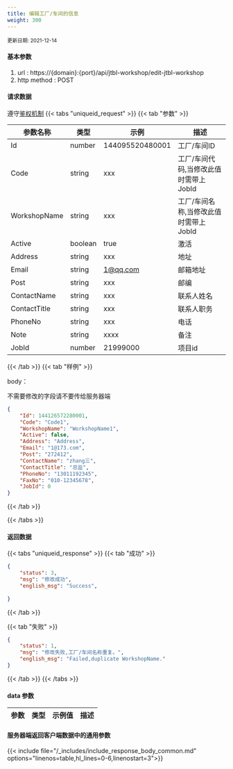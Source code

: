 ```yaml
---
title: 编辑工厂/车间的信息
weight: 300
---
```


<small>更新日期: 2021-12-14</small>

#### 基本参数
1. url : https://{domain}:{port}/api/jtbl-workshop/edit-jtbl-workshop
2. http method : POST

#### 请求数据
遵守[鉴权机制](/auth/)
{{< tabs "uniqueid_request" >}}
{{< tab "参数" >}} 

|  参数名称   |  类型 |  示例 |  描述 |
|  ----  | ----  | ----  | ----  |
|  Id  | number  | 144095520480001  | 工厂/车间ID |
|  Code  | string  | xxx  | 工厂/车间代码,当修改此值时需带上JobId |
|  WorkshopName  | string  | xxx  | 工厂/车间名称,当修改此值时需带上JobId |
|  Active  | boolean  | true  |  激活 |
|  Address  | string  | xxx | 地址 |
|  Email  | string  | 1@qq.com | 邮箱地址 |
|  Post  | string  | xxx | 邮编 |
|  ContactName  | string  | xxx | 联系人姓名 |
|  ContactTitle  | string  | xxx | 联系人职务 |
|  PhoneNo  | string  | xxx | 电话 |
|  Note  |  string | xxxx | 备注 |
|  JobId  |  number | 21999000 | 项目id |

{{< /tab >}}
{{< tab "样例" >}}


body： 

不需要修改的字段请不要传给服务器端

```json
{
    "Id": 144126572280001,
    "Code": "Code1",
    "WorkshopName": "WorkshopName1",
    "Active": false,
    "Address": "Address",
    "Email": "1@173.com",
    "Post": "272412",
    "ContactName": "zhang三",
    "ContactTitle": "总监",
    "PhoneNo": "13011192345",
    "FaxNo": "010-12345678",
    "JobId": 0
}
```
{{< /tab >}}

{{< /tabs >}}


#### 返回数据


{{< tabs "uniqueid_response" >}}
{{< tab "成功" >}} 
```json
{
    "status": 3,
    "msg": "修改成功",
    "english_msg": "Success",
  
}
```   
{{< /tab >}}

{{< tab "失败" >}}
```json
{
    "status": 1,
    "msg": "修改失败,工厂/车间名称重复。",
    "english_msg": "Failed,duplicate WorkshopName."
}
```
{{< /tab >}}
{{< /tabs >}}
#### data 参数

|  参数   |  类型 |  示例值 |  描述 |
|  ----  | ----  | ----  |----  |
 
#### 服务器端返回客户端数据中的通用参数

{{< include file="/_includes/include_response_body_common.md"  options="linenos=table,hl_lines=0-6,linenostart=3">}}
